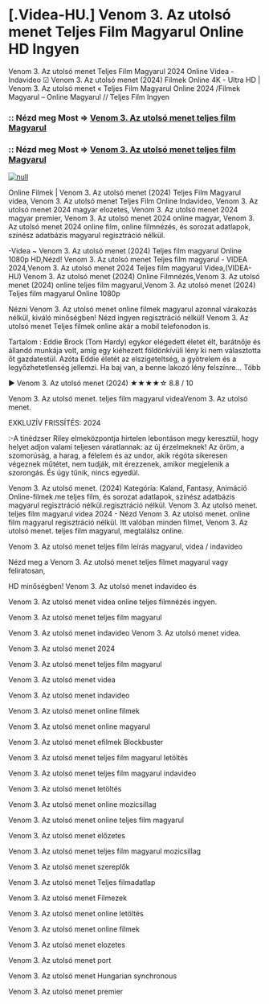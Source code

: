 # [.Videa-HU.] Venom 3. Az utolsó menet Teljes Film Magyarul Online HD Ingyen

Venom 3. Az utolsó menet Teljes Film Magyarul 2024 Online Videa - Indavideo ☑ Venom 3. Az utolsó menet (2024) Filmek Online 4K - Ultra HD | Venom 3. Az utolsó menet « Teljes Film Magyarul Online 2024 /Filmek Magyarul – Online Magyarul // Teljes Film Ingyen

### :: Nézd meg Most => [Venom 3. Az utolsó menet teljes film Magyarul](https://t.co/aYmcZUibu0)

### :: Nézd meg Most => [Venom 3. Az utolsó menet teljes film Magyarul](https://t.co/aYmcZUibu0)

[![null](https://static.wixstatic.com/media/855a25_043b5abeb4ae4d35ac003198e7fe56ed~mv2.gif)](https://t.co/aYmcZUibu0)

Online Filmek | Venom 3. Az utolsó menet (2024) Teljes Film Magyarul videa, Venom 3. Az utolsó menet Teljes Film Online Indavideo, Venom 3. Az utolsó menet 2024 magyar elozetes, Venom 3. Az utolsó menet 2024 magyar premier, Venom 3. Az utolsó menet 2024 online magyar, Venom 3. Az utolsó menet 2024 online film, online filmnézés, és sorozat adatlapok, színész adatbázis magyarul regisztráció nélkül.

-Videa ~ Venom 3. Az utolsó menet (2024) Teljes film magyarul Online 1080p HD,Nézd! Venom 3. Az utolsó menet Teljes film magyarul - VIDEA 2024,Venom 3. Az utolsó menet 2024 Teljes film magyarul Videa,(VIDEA-HU) Venom 3. Az utolsó menet (2024) Online Filmnézés,Venom 3. Az utolsó menet (2024) online teljes film magyarul,Venom 3. Az utolsó menet (2024) Teljes film magyarul Online 1080p

Nézni Venom 3. Az utolsó menet online filmek magyarul azonnal várakozás nélkül, kiváló minőségben! Nézd ingyen regisztráció nélkül! Venom 3. Az utolsó menet Teljes filmek online akár a mobil telefonodon is.

Tartalom : Eddie Brock (Tom Hardy) egykor elégedett életet élt, barátnője és állandó munkája volt, amíg egy kiéhezett földönkívüli lény ki nem választotta őt gazdatestül. Azóta Eddie életét az elszigeteltség, a gyötrelem és a legyőzhetetlenség jellemzi. Ha baj van, a benne lakozó lény felszínre… Több

▶️ Venom 3. Az utolsó menet (2024) ★★★★☆ 8.8 / 10

Venom 3. Az utolsó menet. teljes film magyarul videaVenom 3. Az utolsó menet.

EXKLUZÍV FRISSÍTÉS: 2024

:-A tinédzser Riley elmeközpontja hirtelen lebontáson megy keresztül, hogy helyet adjon valami teljesen váratlannak: az új érzelmeknek! Az öröm, a szomorúság, a harag, a félelem és az undor, akik régóta sikeresen végeznek műtétet, nem tudják, mit érezzenek, amikor megjelenik a szorongás. És úgy tűnik, nincs egyedül.

Venom 3. Az utolsó menet. (2024) Kategória: Kaland, Fantasy, Animáció Online-filmek.me teljes film, és sorozat adatlapok, színész adatbázis magyarul regisztráció nélkül.regisztráció nélkül. Venom 3. Az utolsó menet. teljes film magyarul videa 2024 - Nézd Venom 3. Az utolsó menet. online film magyarul regisztráció nélkül. Itt valóban minden filmet, Venom 3. Az utolsó menet. teljes film magyarul, megtalálsz online.

Venom 3. Az utolsó menet teljes film leírás magyarul, videa / indavideo

Nézd meg a Venom 3. Az utolsó menet teljes filmet magyarul vagy feliratosan, 

HD minőségben! Venom 3. Az utolsó menet indavideo és 

Venom 3. Az utolsó menet videa online teljes filmnézés ingyen. 

Venom 3. Az utolsó menet teljes film magyarul 

Venom 3. Az utolsó menet indavideo Venom 3. Az utolsó menet videa.

Venom 3. Az utolsó menet 2024

Venom 3. Az utolsó menet teljes film magyarul

Venom 3. Az utolsó menet videa

Venom 3. Az utolsó menet indavideo

Venom 3. Az utolsó menet online filmek

Venom 3. Az utolsó menet online magyarul

Venom 3. Az utolsó menet efilmek Blockbuster

Venom 3. Az utolsó menet teljes film magyarul letöltés

Venom 3. Az utolsó menet teljes film magyarul indavideo

Venom 3. Az utolsó menet letöltés

Venom 3. Az utolsó menet online mozicsillag

Venom 3. Az utolsó menet online teljes film magyarul

Venom 3. Az utolsó menet előzetes

Venom 3. Az utolsó menet teljes film magyarul mozicsillag

Venom 3. Az utolsó menet szereplők

Venom 3. Az utolsó menet Teljes filmadatlap

Venom 3. Az utolsó menet Filmezek

Venom 3. Az utolsó menet online letöltés

Venom 3. Az utolsó menet online filmek

Venom 3. Az utolsó menet elozetes

Venom 3. Az utolsó menet port

Venom 3. Az utolsó menet Hungarian synchronous

Venom 3. Az utolsó menet premier
